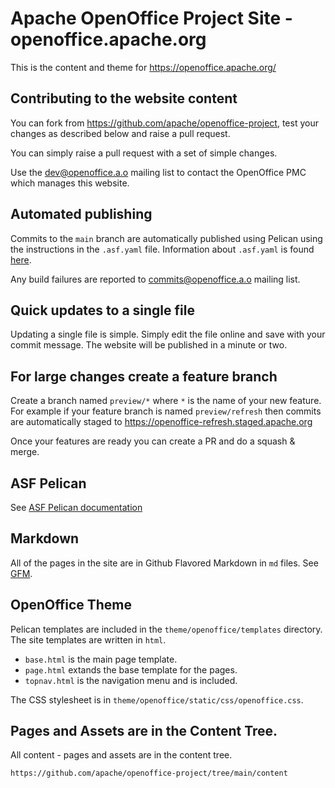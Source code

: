 # Apache OpenOffice Project Site - openoffice.apache.org

This is the content and theme for https://openoffice.apache.org/

## Contributing to the website content

You can fork from https://github.com/apache/openoffice-project, test your changes as described below
and raise a pull request.

You can simply raise a pull request with a set of simple changes.

Use the [dev@openoffice.a.o](https://lists.apache.org/list.html?dev@openoffice.apache.org) mailing list to contact
the OpenOffice PMC which manages this website.

## Automated publishing

Commits to the `main` branch are automatically published using Pelican using the instructions in the `.asf.yaml` file.
Information about `.asf.yaml` is found [here](https://cwiki.apache.org/confluence/display/INFRA/git+-+.asf.yaml+features).

Any build failures are reported to [commits@openoffice.a.o](https://lists.apache.org/list.html?commits@openoffice.apache.org)
mailing list.


## Quick updates to a single file

Updating a single file is simple. Simply edit the file online and save with your commit message. The website will be published in a minute or two.

## For large changes create a feature branch

Create a branch named `preview/*` where `*` is the name of your new feature. For example if your feature branch is named `preview/refresh`
then commits are automatically staged to https://openoffice-refresh.staged.apache.org

Once your features are ready you can create a PR and do a squash & merge.

## ASF Pelican

See [ASF Pelican documentation](https://infra.apache.org/asf-pelican.html)


## Markdown

All of the pages in the site are in Github Flavored Markdown in `md` files. See [GFM](https://infra.apache.org/gfm.html).

## OpenOffice Theme

Pelican templates are included in the `theme/openoffice/templates` directory. The site templates are written in `html`.

- `base.html` is the main page template.
- `page.html` extands the base template for the pages.
- `topnav.html` is the navigation menu and is included.

The CSS stylesheet is in `theme/openoffice/static/css/openoffice.css`.

## Pages and Assets are in the Content Tree.

All content - pages and assets are in the content tree.

    https://github.com/apache/openoffice-project/tree/main/content

